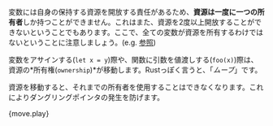 <!-- Because variables are in charge of freeing their own resources,
**resources can only have one owner**. This also prevents resources
from being freed more than once. Note that not all variables own
resources (e.g. [references]). -->
変数には自身の保持する資源を開放する責任があるため、**資源は一度に一つの所有者**しか持つことができません。これはまた、資源を2度以上開放することができないということでもあります。ここで、全ての変数が資源を所有するわけではないということに注意しましょう。(e.g. [参照][references])

<!-- When doing assignments (`let x = y`) or passing function arguments by value
(`foo(x)`), the *ownership* of the resources is transferred. In Rust-speak,
this is known as a *move*. -->
変数をアサインする(`let x = y`)際や、関数に引数を値渡しする(`foo(x)`)際は、資源の*所有権(`ownership`)*が移動します。Rustっぽく言うと、「*ムーブ*」です。

<!-- After moving resources, the previous owner can no longer be used. This avoids
creating dangling pointers. -->
資源を移動すると、それまでの所有者を使用することはできなくなります。これによりダングリングポインタの発生を防げます。

{move.play}

[references]: /flow_control/match/destructuring/destructure_pointers.html
